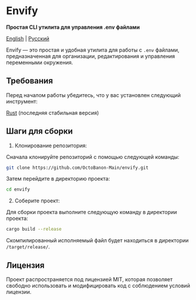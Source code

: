 # Envify

**Простая CLI утилита для управления .env файлами**

[English](README.md) | [Русский](README.ru.md)

Envify — это простая и удобная утилита для работы с `.env` файлами, предназначенная для организации, редактирования и управления переменными окружения.

## Требования

Перед началом работы убедитесь, что у вас установлен следующий инструмент:

[Rust](https://www.rust-lang.org/tools/install) (последняя стабильная версия)

## Шаги для сборки

1. Клонирование репозитория:

Сначала клонируйте репозиторий с помощью следующей команды:

```bash
git clone https://github.com/OctoBanon-Main/envify.git
```

Затем перейдите в директорию проекта:

```bash
cd envify
```

2. Соберите проект:

Для сборки проекта выполните следующую команду в директории проекта:

```bash
cargo build --release
```

Скомпилированный исполняемый файл будет находиться в директории `/target/release/`.

## Лицензия

Проект распространяется под лицензией MIT, которая позволяет свободно использовать и модифицировать код с соблюдением условий лицензии.
